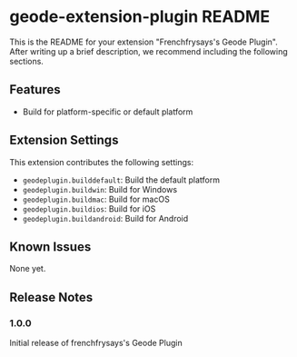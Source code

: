# geode-extension-plugin README

This is the README for your extension "Frenchfrysays's Geode Plugin". After writing up a brief description, we recommend including the following sections.

## Features

- Build for platform-specific or default platform

## Extension Settings

This extension contributes the following settings:

* `geodeplugin.builddefault`: Build the default platform
* `geodeplugin.buildwin`: Build for Windows
* `geodeplugin.buildmac`: Build for macOS
* `geodeplugin.buildios`: Build for iOS
* `geodeplugin.buildandroid`: Build for Android

## Known Issues

None yet.

## Release Notes

### 1.0.0

Initial release of frenchfrysays's Geode Plugin
